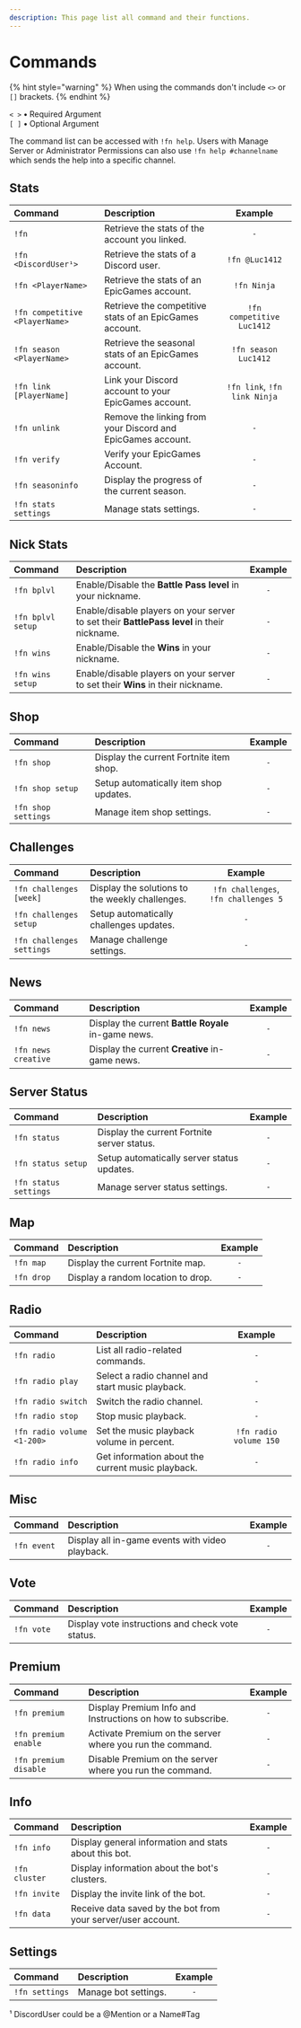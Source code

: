 ```yaml
---
description: This page list all command and their functions.
---
```


# Commands

{% hint style="warning" %}
When using the commands don't include `<>` or `[]` brackets.
{% endhint %}

`< >` **•** Required Argument  
`[ ]` **•** Optional Argument

The command list can be accessed with `!fn help`.  Users with Manage Server or Administrator Permissions can also use `!fn help #channelname` which sends the help into a specific channel.

## Stats

| Command | Description | Example |
| :--- | :--- | :---: |
| `!fn` | Retrieve the stats of the account you linked. | `-` |
| `!fn <DiscordUser¹>` | Retrieve the stats of a Discord user. | `!fn @Luc1412` |
| `!fn <PlayerName>` | Retrieve the stats of an EpicGames account. | `!fn Ninja` |
| `!fn competitive <PlayerName>` | Retrieve the competitive stats of an EpicGames account. | `!fn competitive Luc1412` |
| `!fn season <PlayerName>` | Retrieve the seasonal stats of an EpicGames account. | `!fn season Luc1412` |
| `!fn link [PlayerName]` | Link your Discord account to your EpicGames account. | `!fn link`, `!fn link Ninja` |
| `!fn unlink` | Remove the linking from your Discord and EpicGames account. | `-` |
| `!fn verify` | Verify your EpicGames Account. | `-` |
| `!fn seasoninfo` | Display the progress of the current season. | `-` |
| `!fn stats settings`  | Manage stats settings. | `-` |

## Nick Stats

| Command | Description | Example |
| :--- | :--- | :---: |
| `!fn bplvl` | Enable/Disable the **Battle Pass level** in your nickname. | `-` |
| `!fn bplvl setup` | Enable/disable players on your server to set their **BattlePass level** in their nickname. | `-` |
| `!fn wins` | Enable/Disable the **Wins** in your nickname. | `-` |
| `!fn wins setup` | Enable/disable players on your server to set their **Wins** in their nickname. | `-` |

## Shop

| Command | Description | Example |
| :--- | :--- | :---: |
| `!fn shop` | Display the current Fortnite item shop. | `-` |
| `!fn shop setup` | Setup automatically item shop updates. | `-` |
| `!fn shop settings` | Manage item shop settings. | `-` |

## Challenges

| Command | Description | Example |
| :--- | :--- | :---: |
| `!fn challenges [week]` | Display the solutions to the weekly challenges. | `!fn challenges`, `!fn challenges 5` |
| `!fn challenges setup` | Setup automatically challenges updates. | `-` |
| `!fn challenges settings` | Manage challenge settings. | `-` |

## News

| Command | Description | Example |
| :--- | :--- | :---: |
| `!fn news` | Display the current **Battle Royale** in-game news. | `-` |
| `!fn news creative` | Display the current **Creative** in-game news. | `-` |

## Server Status

| Command | Description | Example |
| :--- | :--- | :---: |
| `!fn status` | Display the current Fortnite server status. | `-` |
| `!fn status setup` | Setup automatically server status updates. | `-` |
| `!fn status settings` | Manage server status settings. | `-` |

## Map

| Command | Description | Example |
| :--- | :--- | :---: |
| `!fn map` | Display the current Fortnite map. | `-` |
| `!fn drop` | Display a random location to drop. | `-` |

## Radio

| Command | Description | Example |
| :--- | :--- | :---: |
| `!fn radio` | List all radio-related commands. | `-` |
| `!fn radio play` | Select a radio channel and start music playback. | `-` |
| `!fn radio switch` | Switch the radio channel. | `-` |
| `!fn radio stop` | Stop music playback. | `-` |
| `!fn radio volume <1-200>` | Set the music playback volume in percent. | `!fn radio volume 150` |
| `!fn radio info` | Get information about the current music playback. | `-` |

## Misc

| Command | Description | Example |
| :--- | :--- | :---: |
| `!fn event` | Display all in-game events with video playback. | `-` |

## Vote

| Command | Description | Example |
| :--- | :--- | :---: |
| `!fn vote` | Display vote instructions and check vote status. | `-` |

## Premium

| Command | Description | Example |
| :--- | :--- | :---: |
| `!fn premium` | Display Premium Info and Instructions on how to subscribe. | `-` |
| `!fn premium enable` | Activate Premium on the server where you run the command. | `-` |
| `!fn premium disable` | Disable Premium on the server where you run the command. | `-` |

## Info

| Command | Description | Example |
| :--- | :--- | :---: |
| `!fn info` | Display general information and stats about this bot. | `-` |
| `!fn cluster` | Display information about the bot's clusters. | `-` |
| `!fn invite` | Display the invite link of the bot. | `-` |
| `!fn data` | Receive data saved by the bot from your server/user account. | `-` |

## Settings

| Command | Description | Example |
| :--- | :--- | :---: |
| `!fn settings` | Manage bot settings. | `-` |

¹ DiscordUser could be a @Mention or a Name\#Tag

